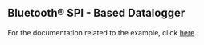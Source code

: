 ## Bluetooth&reg; SPI - Based Datalogger
For the documentation related to the example, click [here](../README.md).